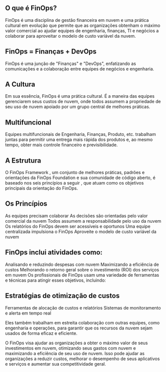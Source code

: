 ## O que é FinOps?

FinOps é uma disciplina de gestão financeira em nuvem e uma prática cultural em evolução que permite que as organizações obtenham o máximo valor comercial ao ajudar equipes de engenharia, finanças, TI e negócios a colaborar para aproveitar o modelo de custo variável da nuvem.

## FinOps = Finanças + DevOps

FinOps é uma junção de "Finanças" e "DevOps", enfatizando as comunicações e a colaboração entre equipes de negócios e engenharia.

## A Cultura

Em sua essência, FinOps é uma prática cultural. É a maneira das equipes gerenciarem seus custos de nuvem, onde todos assumem a propriedade de seu uso de nuvem apoiado por um grupo central de melhores práticas.

## Multifuncional

Equipes multifuncionais de Engenharia, Finanças, Produto, etc. trabalham juntas para permitir uma entrega mais rápida dos produtos e, ao mesmo tempo, obter mais controle financeiro e previsibilidade. 

## A Estrutura

O FinOps Framework , um conjunto de melhores práticas, padrões e orientações da FinOps Foundation e sua comunidade de código aberto, é baseado nos seis princípios a seguir , que atuam como os objetivos principais da orientação do FinOps.

## Os Princípios

As equipes precisam colaborar
As decisões são orientadas pelo valor comercial da nuvem
Todos assumem a responsabilidade pelo uso da nuvem
Os relatórios do FinOps devem ser acessíveis e oportunos
Uma equipe centralizada impulsiona o FinOps
Aproveite o modelo de custo variável da nuvem 

## FinOps inclui atividades como:

Analisando e reduzindo despesas com nuvem
Maximizando a eficiência de custos
Melhorando o retorno geral sobre o investimento (ROI) dos serviços em nuvem
Os profissionais de FinOps usam uma variedade de ferramentas e técnicas para atingir esses objetivos, incluindo:

## Estratégias de otimização de custos

Ferramentas de alocação de custos e relatórios
Sistemas de monitoramento e alerta em tempo real

Eles também trabalham em estreita colaboração com outras equipes, como engenharia e operações, para garantir que os recursos da nuvem sejam usados ​​de forma eficaz e eficiente.

O FinOps visa ajudar as organizações a obter o máximo valor de seus investimentos em nuvem, otimizando seus gastos com nuvem e maximizando a eficiência de seu uso de nuvem. Isso pode ajudar as organizações a reduzir custos, melhorar o desempenho de seus aplicativos e serviços e aumentar sua competitividade geral.




